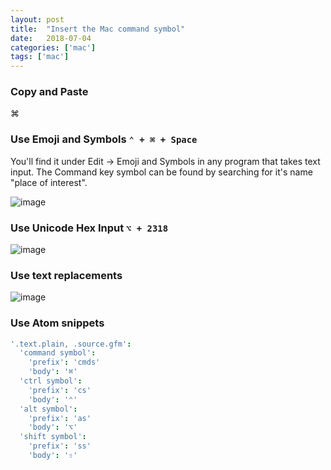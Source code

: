 ```yaml
---
layout: post
title:  "Insert the Mac command symbol"
date:   2018-07-04
categories: ['mac']
tags: ['mac']
---
```


### Copy and Paste

⌘

### Use Emoji and Symbols `⌃ + ⌘ + Space`

You'll find it under Edit -> Emoji and Symbols in any program that takes text input. The Command key symbol can be found by searching for it's name "place of interest".

![image](https://user-images.githubusercontent.com/6168498/71318008-56b3c280-24c5-11ea-9701-82a88d412d37.png)

### Use Unicode Hex Input `⌥ + 2318`

![image](https://user-images.githubusercontent.com/6168498/71318093-e5750f00-24c6-11ea-8080-5161c1efac45.png)

### Use text replacements

![image](https://user-images.githubusercontent.com/6168498/71318130-b01cf100-24c7-11ea-8213-5e7752c992c6.png)


### Use Atom snippets

```cson
'.text.plain, .source.gfm':
  'command symbol':
    'prefix': 'cmds'
    'body': '⌘'
  'ctrl symbol':
    'prefix': 'cs'
    'body': '⌃'
  'alt symbol':
    'prefix': 'as'
    'body': '⌥'
  'shift symbol':
    'prefix': 'ss'
    'body': '⇧'
```
